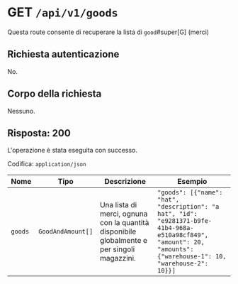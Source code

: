 # GET `/api/v1/goods`

Questa route consente di recuperare la lista di `good`#super[G] (merci)

## Richiesta autenticazione

No.

## Corpo della richiesta

Nessuno.

## Risposta: 200

L'operazione è stata eseguita con successo.

Codifica: `application/json`

<!--raw-typst
#figure(
   table(
        columns: (1fr, 1.5fr, 2fr, 4fr),
        inset: 8pt,
        align: horizon,
        table.header(
            [#text(fill:white)[Nome]],
            [#text(fill:white)[Tipo]],
            [#text(fill:white)[Descrizione]],
            [#text(fill:white)[Esempio]],
        ),
        [`goods`], [`GoodAndAmount[]`], [ Una lista di merci, ognuna con la quantità disponibile globalmente e per singoli magazzini.], [`"goods": [{"name": "hat", "description": "a hat", "id": "e9281371-b9fe-41b4-968a-e510a98cf849", "amount": 20, "amounts": {"warehouse-1": 10, "warehouse-2": 10}}]`],
   ),
   caption: [Risposta di GET `/api/v1/goods`],
)
-->

<!--typst-begin-exclude-->
| Nome | Tipo | Descrizione | Esempio |
| ------- | ----------------- | ------------------------------------------------------------------------------------------- | ------------------------------------------------------------------------------------------------------------------------------------------------------------------- |
| `goods` | `GoodAndAmount[]` | Una lista di merci, ognuna con la quantità disponibile globalmente e per singoli magazzini. | `"goods": [{"name": "hat", "description": "a hat", "id": "e9281371-b9fe-41b4-968a-e510a98cf849", "amount": 20, "amounts": {"warehouse-1": 10, "warehouse-2": 10}}]` |
<!--typst-end-exclude-->
